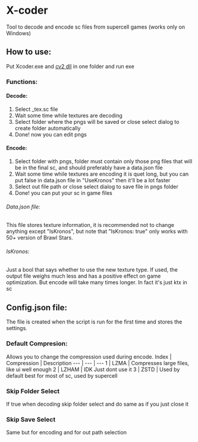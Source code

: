 # X-coder
Tool to decode and encode sc files from supercell games (works only on Windows) 

## How to use:
Put Xcoder.exe and [cv2 dll](https://github.com/Daniil-SV/OpenCV-Binaries/raw/main/lib/x86_64/windows/shared/opencv_world470.dll) in one folder and run exe
### Functions:
#### Decode: 
1. Select _tex.sc file
2. Wait some time while textures are decoding 
3. Select folder where the pngs will be saved or close select dialog to create folder automatically
4. Done! now you can edit pngs
#### Encode:
1. Select folder with pngs, folder must contain only those png files that will be in the final sc, and should preferably have a data.json file
2. Wait some time while textures are encoding it is quet long, but you can put false in data.json file in "UseKronos" then it'll be a lot faster
3. Select out file path or close select dialog to save file in pngs folder
4. Done! you can put your sc in game files
###### Data.json file:
This file stores texture information, it is recommended not to change anything except "IsKronos", but note that "IsKronos: true" only works with 50+ version of Brawl Stars.
###### IsKronos:
Just a bool that says whether to use the new texture type. If used, the output file weighs much less and has a positive effect on game optimization. But encode will take many times longer.
In fact it's just ktx in sc
## Config.json file:
The file is created when the script is run for the first time and stores the settings.
### Default Compresion:
Allows you to change the compression used during encode. 
Index | Compression | Description
--- | --- | ---
1 | LZMA | Compresses large files, like ui well enough
2 | LZHAM | IDK Just dont use it
3 | ZSTD | Used by default best for most of sc, used by supercell
### Skip Folder Select 
If true when decoding skip folder select and do same as if you just close it 
### Skip Save Select
Same but for encoding and for out path selection

